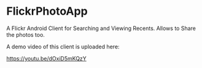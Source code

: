 # FlickrPhotoApp
A Flickr Android Client for Searching and Viewing Recents. Allows to Share the photos too.

A demo video of this client is uploaded here:

https://youtu.be/dOxiD5mKQzY
